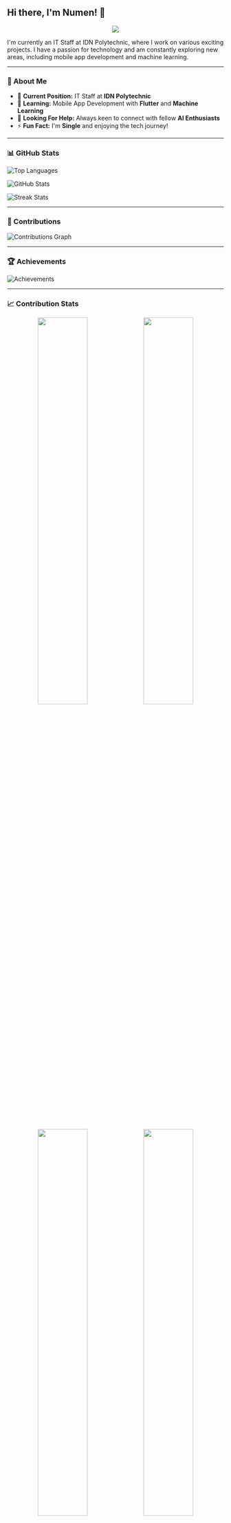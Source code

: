 ## Hi there, I'm Numen! 👋

<p align="center"><img src="https://git-profile-readme-banner.vercel.app/api/python?username=numen111104&txt=A%20Full%20Stack%20Web%20&%20Mobile%20Apps%20)"></p>

I'm currently an IT Staff at IDN Polytechnic, where I work on various exciting projects. I have a passion for technology and am constantly exploring new areas, including mobile app development and machine learning.

---

### 🌟 About Me
- 🔭 **Current Position:** IT Staff at **IDN Polytechnic**
- 🌱 **Learning:** Mobile App Development with **Flutter** and **Machine Learning**
- 🤔 **Looking For Help:** Always keen to connect with fellow **AI Enthusiasts**
- ⚡ **Fun Fact:** I'm **Single** and enjoying the tech journey!

---

### 📊 GitHub Stats

![Top Languages](https://github-readme-stats.vercel.app/api/top-langs/?username=numen111104&theme=tokyonight&show_icons=true&hide_border=true&layout=compact)

![GitHub Stats](https://github-readme-stats.vercel.app/api?username=numen111104&theme=tokyonight&show_icons=true&hide_border=true&count_private=true)

![Streak Stats](https://github-readme-streak-stats.herokuapp.com/?user=numen111104&theme=tokyonight&hide_border=true)

---

### 🚀 Contributions

![Contributions Graph](https://github-readme-activity-graph.cyclic.app/graph?username=numen111104&theme=tokyo-night&hide_border=true)

---

### 🏆 Achievements

![Achievements](https://github-profile-trophy.vercel.app/?username=numen111104&theme=tokyonight&no-bg=true&no-frame=true&row=1)

---

### 📈 Contribution Stats

<p align="center">
  <img src="https://github-readme-stats.vercel.app/api?username=numen111104&show_icons=true&count_private=true&include_all_commits=true&theme=tokyonight&hide_border=true" width="48%" />
  <img src="https://github-readme-stats.vercel.app/api/top-langs/?username=numen111104&theme=tokyonight&layout=compact&hide_border=true" width="48%" />
</p>
<p align="center">
  <img src="https://github-readme-streak-stats.herokuapp.com/?user=numen111104&theme=tokyonight&hide_border=true" width="48%" />
  <img src="https://github-readme-activity-graph.cyclic.app/graph?username=numen111104&theme=tokyo-night&hide_border=true" width="48%" />
</p>

---

### 📬 Let's Connect!

- [LinkedIn](https://www.linkedin.com/in/your-profile/)
- [Twitter](https://twitter.com/your-profile/)
- [Personal Website](https://your-website.com)

---

![Footer](https://your-image-link.com/footer.jpg)

